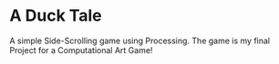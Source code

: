 A Duck Tale
===========

A simple Side-Scrolling game using Processing.
The game is my final Project for a Computational Art Game!

